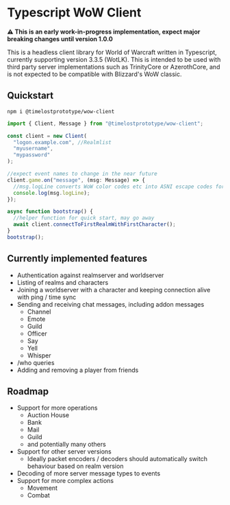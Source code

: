 # Typescript WoW Client

**⚠️ This is an early work-in-progress implementation, expect major breaking changes until version 1.0.0**

This is a headless client library for World of Warcraft written in Typescript, currently supporting version 3.3.5 (WotLK). This is intended to be used with third party server implementations such as TrinityCore or AzerothCore, and is not expected to be compatible with Blizzard's WoW classic.

## Quickstart

`npm i @timelostprototype/wow-client`

```ts
import { Client, Message } from "@timelostprototype/wow-client";

const client = new Client(
  "logon.example.com", //Realmlist
  "myusername",
  "mypassword"
);

//expect event names to change in the near future
client.game.on("message", (msg: Message) => {
  //msg.logLine converts WoW color codes etc into ASNI escape codes for the terminal
  console.log(msg.logLine);
});

async function bootstrap() {
  //helper function for quick start, may go away
  await client.connectToFirstRealmWithFirstCharacter();
}
bootstrap();
```

## Currently implemented features

- Authentication against realmserver and worldserver
- Listing of realms and characters
- Joining a worldserver with a character and keeping connection alive with ping / time sync
- Sending and receiving chat messages, including addon messages
  - Channel
  - Emote
  - Guild
  - Officer
  - Say
  - Yell
  - Whisper
- /who queries
- Adding and removing a player from friends

## Roadmap

- Support for more operations
  - Auction House
  - Bank
  - Mail
  - Guild
  - and potentially many others
- Support for other server versions
  - Ideally packet encoders / decoders should automatically switch behaviour based on realm version
- Decoding of more server message types to events
- Support for more complex actions
  - Movement
  - Combat
